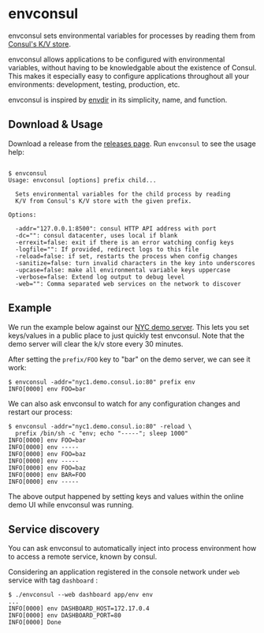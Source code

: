 # envconsul

envconsul sets environmental variables for processes by reading them
from [Consul's K/V store](http://www.consul.io).

envconsul allows applications to be configured with environmental variables,
without having to be knowledgable about the existence of Consul. This makes
it especially easy to configure applications throughout all your
environments: development, testing, production, etc.

envconsul is inspired by [envdir](http://cr.yp.to/daemontools/envdir.html)
in its simplicity, name, and function.

## Download & Usage

Download a release from the
[releases page](#).
Run `envconsul` to see the usage help:

```

$ envconsul
Usage: envconsul [options] prefix child...

  Sets environmental variables for the child process by reading
  K/V from Consul's K/V store with the given prefix.

Options:

  -addr="127.0.0.1:8500": consul HTTP API address with port
  -dc="": consul datacenter, uses local if blank
  -errexit=false: exit if there is an error watching config keys
  -logfile="": If provided, redirect logs to this file
  -reload=false: if set, restarts the process when config changes
  -sanitize=false: turn invalid characters in the key into underscores
  -upcase=false: make all environmental variable keys uppercase
  -verbose=false: Extend log output to debug level
  -web="": Comma separated web services on the network to discover
```

## Example

We run the example below against our
[NYC demo server](http://nyc1.demo.consul.io). This lets you set
keys/values in a public place to just quickly test envconsul. Note
that the demo server will clear the k/v store every 30 minutes.

After setting the `prefix/FOO` key to "bar" on the demo server,
we can see it work:

```
$ envconsul -addr="nyc1.demo.consul.io:80" prefix env
INFO[0000] env FOO=bar
```

We can also ask envconsul to watch for any configuration changes
and restart our process:

```
$ envconsul -addr="nyc1.demo.consul.io:80" -reload \
  prefix /bin/sh -c "env; echo "-----"; sleep 1000"
INFO[0000] env FOO=bar
INFO[0000] env -----
INFO[0000] env FOO=baz
INFO[0000] env -----
INFO[0000] env FOO=baz
INFO[0000] env BAR=FOO
INFO[0000] env -----
```

The above output happened by setting keys and values within
the online demo UI while envconsul was running.

## Service discovery

You can ask envconsul to automatically inject into process environment how to
access a remote service, known by consul.

Considering an application registered in the console network under `web`
service with tag `dashboard` :

```
$ ./envconsul --web dashboard app/env env
...
INFO[0000] env DASHBOARD_HOST=172.17.0.4
INFO[0000] env DASHBOARD_PORT=80
INFO[0000] Done
```
